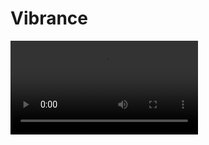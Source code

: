 # Vibrance

<video src="docs/demo.mp4"/>

This is a personal fork of https://github.com/mpaepper/vibevoice. It's designed to fit my use case, versus being user-friendly.

It uses the right-hand CTRL+SHIFT combo as the push-to-talk trigger. You can change this to whatever you want, but you'll have to rig it up.

## Features added

- Easily extensible one-word or phrase macros, such as "today's date", and simple voice-controlled keyboard inputs.

## Fixed stuff

- Cleaned up console output.
- Voice input under 500ms will be ignored to avoid false responses.

## Support

- None. This is a work in progress, but I'm also not looking for contributons. Feel free to fork the project, if you want, like I did with Vibevoice.